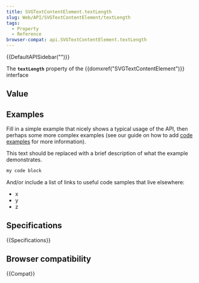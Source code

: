 ```yaml
---
title: SVGTextContentElement.textLength
slug: Web/API/SVGTextContentElement/textLength
tags:
  - Property
  - Reference
browser-compat: api.SVGTextContentElement.textLength
---
```

{{DefaultAPISidebar("")}}

The **`textLength`** property of the {{domxref("SVGTextContentElement")}} interface 

## Value



## Examples

Fill in a simple example that nicely shows a typical usage of the API, then perhaps some more complex examples (see our guide on how to add [code examples](/en-US/docs/MDN/Contribute/Structures/Code_examples) for more information).

This text should be replaced with a brief description of what the example demonstrates.

```js
my code block
```

And/or include a list of links to useful code samples that live elsewhere:

*   x
*   y
*   z

## Specifications

{{Specifications}}

## Browser compatibility

{{Compat}}


